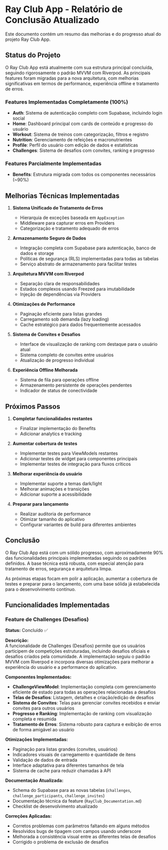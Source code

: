 # Ray Club App - Relatório de Conclusão Atualizado

Este documento contém um resumo das melhorias e do progresso atual do projeto Ray Club App.

## Status do Projeto

O Ray Club App está atualmente com sua estrutura principal concluída, seguindo rigorosamente o padrão MVVM com Riverpod. As principais features foram migradas para a nova arquitetura, com melhorias significativas em termos de performance, experiência offline e tratamento de erros.

### Features Implementadas Completamente (100%)

- **Auth**: Sistema de autenticação completo com Supabase, incluindo login social
- **Home**: Dashboard principal com cards de conteúdo e progresso do usuário
- **Workout**: Sistema de treinos com categorização, filtros e registro
- **Nutrition**: Gerenciamento de refeições e macronutrientes
- **Profile**: Perfil do usuário com edição de dados e estatísticas
- **Challenges**: Sistema de desafios com convites, ranking e progresso

### Features Parcialmente Implementadas

- **Benefits**: Estrutura migrada com todos os componentes necessários (~90%)

## Melhorias Técnicas Implementadas

1. **Sistema Unificado de Tratamento de Erros**
   - Hierarquia de exceções baseada em `AppException`
   - Middleware para capturar erros em Providers
   - Categorização e tratamento adequado de erros

2. **Armazenamento Seguro de Dados**
   - Integração completa com Supabase para autenticação, banco de dados e storage
   - Políticas de segurança (RLS) implementadas para todas as tabelas
   - Serviço abstrato de armazenamento para facilitar testes

3. **Arquitetura MVVM com Riverpod**
   - Separação clara de responsabilidades
   - Estados complexos usando Freezed para imutabilidade
   - Injeção de dependências via Providers

4. **Otimizações de Performance**
   - Paginação eficiente para listas grandes
   - Carregamento sob demanda (lazy loading)
   - Cache estratégico para dados frequentemente acessados

5. **Sistema de Convites e Desafios**
   - Interface de visualização de ranking com destaque para o usuário atual
   - Sistema completo de convites entre usuários
   - Atualização de progresso individual

6. **Experiência Offline Melhorada**
   - Sistema de fila para operações offline
   - Armazenamento persistente de operações pendentes
   - Indicador de status de conectividade

## Próximos Passos

1. **Completar funcionalidades restantes**
   - Finalizar implementação do Benefits
   - Adicionar analytics e tracking

2. **Aumentar cobertura de testes**
   - Implementar testes para ViewModels restantes
   - Adicionar testes de widget para componentes principais
   - Implementar testes de integração para fluxos críticos

3. **Melhorar experiência do usuário**
   - Implementar suporte a temas dark/light
   - Melhorar animações e transições
   - Adicionar suporte a acessibilidade

4. **Preparar para lançamento**
   - Realizar auditoria de performance
   - Otimizar tamanho do aplicativo
   - Configurar variantes de build para diferentes ambientes

## Conclusão

O Ray Club App está com um sólido progresso, com aproximadamente 90% das funcionalidades principais implementadas seguindo os padrões definidos. A base técnica está robusta, com especial atenção para tratamento de erros, segurança e arquitetura limpa.

As próximas etapas focam em polir a aplicação, aumentar a cobertura de testes e preparar para o lançamento, com uma base sólida já estabelecida para o desenvolvimento contínuo.

## Funcionalidades Implementadas

### Feature de Challenges (Desafios)

**Status:** Concluído ✅

**Descrição:**  
A funcionalidade de Challenges (Desafios) permite que os usuários participem de competições estruturadas, incluindo desafios oficiais e desafios criados pela comunidade. A implementação seguiu o padrão MVVM com Riverpod e incorpora diversas otimizações para melhorar a experiência do usuário e a performance do aplicativo.

**Componentes Implementados:**
- **ChallengeViewModel**: Implementação completa com gerenciamento eficiente de estado para todas as operações relacionadas a desafios
- **Telas de Desafios**: Listagem, detalhes e criação/edição de desafios
- **Sistema de Convites**: Telas para gerenciar convites recebidos e enviar convites para outros usuários
- **Progresso e Ranking**: Implementação de ranking com visualização completa e resumida
- **Tratamento de Erros**: Sistema robusto para captura e exibição de erros de forma amigável ao usuário

**Otimizações Implementadas:**
- Paginação para listas grandes (convites, usuários)
- Indicadores visuais de carregamento e quantidade de itens
- Validação de dados de entrada
- Interface adaptativa para diferentes tamanhos de tela
- Sistema de cache para reduzir chamadas à API

**Documentação Atualizada:**
- Schema do Supabase para as novas tabelas (`challenges`, `challenge_participants`, `challenge_invites`)
- Documentação técnica da feature (`RayClub_Documentation.md`)
- Checklist de desenvolvimento atualizado

**Correções Aplicadas:**
- Corretos problemas com parâmetros faltando em alguns métodos
- Resolvidos bugs de tipagem com campos usando underscore
- Melhorada a consistência visual entre as diferentes telas de desafios
- Corrigido o problema de exclusão de desafios 